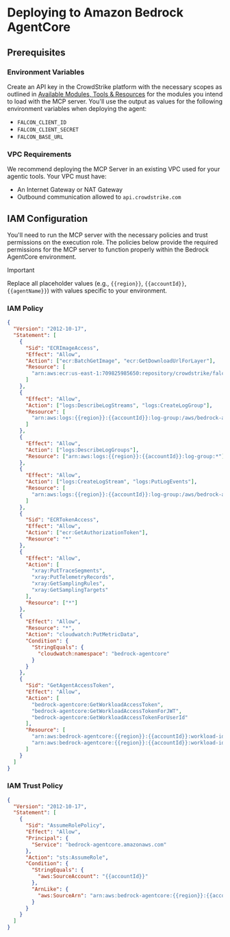 # Deploying to Amazon Bedrock AgentCore

## Prerequisites

### Environment Variables

Create an API key in the CrowdStrike platform with the necessary scopes as outlined in [Available Modules, Tools & Resources](https://github.com/CrowdStrike/falcon-mcp/tree/main?tab=readme-ov-file#available-modules-tools--resources) for the modules you intend to load with the MCP server. You'll use the output as values for the following environment variables when deploying the agent:

- `FALCON_CLIENT_ID`
- `FALCON_CLIENT_SECRET`
- `FALCON_BASE_URL`

### VPC Requirements

We recommend deploying the MCP Server in an existing VPC used for your agentic tools. Your VPC must have:

- An Internet Gateway or NAT Gateway
- Outbound communication allowed to `api.crowdstrike.com`

## IAM Configuration

You'll need to run the MCP server with the necessary policies and trust permissions on the execution role. The policies below provide the required permissions for the MCP server to function properly within the Bedrock AgentCore environment.

> [!IMPORTANT]
> Replace all placeholder values (e.g., `{{region}}`, `{{accountId}}`, `{{agentName}}`) with values specific to your environment.

### IAM Policy

```json
{
  "Version": "2012-10-17",
  "Statement": [
    {
      "Sid": "ECRImageAccess",
      "Effect": "Allow",
      "Action": ["ecr:BatchGetImage", "ecr:GetDownloadUrlForLayer"],
      "Resource": [
        "arn:aws:ecr:us-east-1:709825985650:repository/crowdstrike/falcon-mcp"
      ]
    },
    {
      "Effect": "Allow",
      "Action": ["logs:DescribeLogStreams", "logs:CreateLogGroup"],
      "Resource": [
        "arn:aws:logs:{{region}}:{{accountId}}:log-group:/aws/bedrock-agentcore/runtimes/*"
      ]
    },
    {
      "Effect": "Allow",
      "Action": ["logs:DescribeLogGroups"],
      "Resource": ["arn:aws:logs:{{region}}:{{accountId}}:log-group:*"]
    },
    {
      "Effect": "Allow",
      "Action": ["logs:CreateLogStream", "logs:PutLogEvents"],
      "Resource": [
        "arn:aws:logs:{{region}}:{{accountId}}:log-group:/aws/bedrock-agentcore/runtimes/*:log-stream:*"
      ]
    },
    {
      "Sid": "ECRTokenAccess",
      "Effect": "Allow",
      "Action": ["ecr:GetAuthorizationToken"],
      "Resource": "*"
    },
    {
      "Effect": "Allow",
      "Action": [
        "xray:PutTraceSegments",
        "xray:PutTelemetryRecords",
        "xray:GetSamplingRules",
        "xray:GetSamplingTargets"
      ],
      "Resource": ["*"]
    },
    {
      "Effect": "Allow",
      "Resource": "*",
      "Action": "cloudwatch:PutMetricData",
      "Condition": {
        "StringEquals": {
          "cloudwatch:namespace": "bedrock-agentcore"
        }
      }
    },
    {
      "Sid": "GetAgentAccessToken",
      "Effect": "Allow",
      "Action": [
        "bedrock-agentcore:GetWorkloadAccessToken",
        "bedrock-agentcore:GetWorkloadAccessTokenForJWT",
        "bedrock-agentcore:GetWorkloadAccessTokenForUserId"
      ],
      "Resource": [
        "arn:aws:bedrock-agentcore:{{region}}:{{accountId}}:workload-identity-directory/default",
        "arn:aws:bedrock-agentcore:{{region}}:{{accountId}}:workload-identity-directory/default/workload-identity/{{agentName}}-*"
      ]
    }
  ]
}
```

### IAM Trust Policy

```json
{
  "Version": "2012-10-17",
  "Statement": [
    {
      "Sid": "AssumeRolePolicy",
      "Effect": "Allow",
      "Principal": {
        "Service": "bedrock-agentcore.amazonaws.com"
      },
      "Action": "sts:AssumeRole",
      "Condition": {
        "StringEquals": {
          "aws:SourceAccount": "{{accountId}}"
        },
        "ArnLike": {
          "aws:SourceArn": "arn:aws:bedrock-agentcore:{{region}}:{{accountId}}:*"
        }
      }
    }
  ]
}
```
